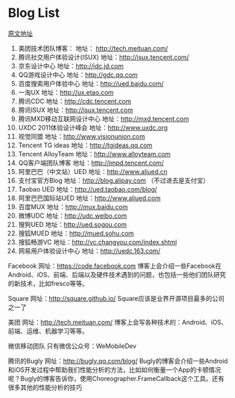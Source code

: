 # Blog List

[原文地址](https://www.toutiao.com/i6385399722315612673/?iid=7697409302&app=news_article)

1. 美团技术团队博客：	地址： http://tech.meituan.com/
2. 腾讯社交用户体验设计(ISUX)	地址：http://isux.tencent.com/
3. 京东设计中心	地址：http://jdc.jd.com
4. QQ游戏设计中心	地址：http://gdc.qq.com
5. 百度搜索用户体验中心	地址：http://ued.baidu.com/
6. 一淘UX	地址：http://ux.etao.com
7. 腾讯CDC	地址：http://cdc.tencent.com
8. 腾讯ISUX	地址：http://isux.tencent.com
9. 腾讯MXD移动互联网设计中心	地址：http://mxd.tencent.com
10. UXDC 2011体验设计峰会	地址：http://www.uxdc.org
11. 视觉同盟	地址：http://www.visionunion.com
12. Tencent TG ideas	地址：http://tgideas.qq.com
13. Tencent AlloyTeam	地址：http://www.alloyteam.com
14. QQ客户端团队博客	地址：http://impd.tencent.com/
15. 阿里巴巴（中文站）UED	地址：http://www.aliued.cn
16. 支付宝官方Blog	地址：http://blog.alipay.com （不过进去是支付宝）
17. Taobao UED	地址：http://ued.taobao.com/blog/
18. 阿里巴巴国际站UED	地址：http://www.aliued.com
19. 百度MUX	地址：http://mux.baidu.com
20. 微博UDC	地址：http://udc.weibo.com
21. 搜狗UED	地址：http://ued.sogou.com
22. 搜狐MUED	地址：http://mued.sohu.com
23. 搜狐畅游VC	地址：http://vc.changyou.com/index.shtml
24. 网易用户体验设计中心	地址：http://uedc.163.com/

Facebook
网址：https://code.facebook.com
博客上会介绍一些Facebook在Android、iOS、前端、后端以及硬件技术遇到的问题，也包括一些他们团队研究的新技术，比如fresco等等。

Square
网址：http://square.github.io/
Square应该是业界开源项目最多的公司之一了

美团
网址：http://tech.meituan.com/
博客上会写各种技术的：Android、iOS、前端、运维、机器学习等等。

微信移动团队
只有微信公众号：WeMobileDev

腾讯的Bugly
网址：http://bugly.qq.com/blog/
Bugly的博客会介绍一些Android和iOS开发过程中帮助我们性能分析的方法，比如如何衡量一个App的卡顿情况呢？Bugly的博客告诉你，使用Choreographer.FrameCallback这个工具。还有很多其他的性能分析的技巧

